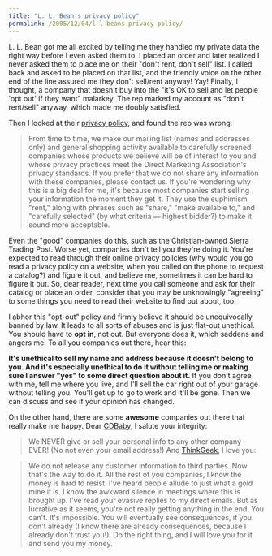 ```yaml
---
title: "L. L. Bean's privacy policy"
permalink: /2005/12/04/l-l-beans-privacy-policy/
---
```

L. L. Bean got me all excited by telling me they handled my private data the right way before I even asked them to. I placed an order and later realized I never asked them to place me on their "don't rent, don't sell" list. I called back and asked to be placed on that list, and the friendly voice on the other end of the line assured me they don't sell/rent anyway! Yay! Finally, I thought, a company that doesn't buy into the "it's OK to sell and let people 'opt out' if they want" malarkey. The rep marked my account as "don't rent/sell" anyway, which made me doubly satisfied.

Then I looked at their [privacy policy][1], and found the rep was wrong:

> From time to time, we make our mailing list (names and addresses only) and general shopping activity available to carefully screened companies whose products we believe will be of interest to you and whose privacy practices meet the Direct Marketing Association's privacy standards. If you prefer that we do not share any information with these companies, please contact us.
If you're wondering why this is a big deal for me, it's because most companies start selling your information the moment they get it. They use the euphimism "rent," along with phrases such as "share," "make available to," and "carefully selected" (by what criteria &#8212; highest bidder?) to make it sound more acceptable.

Even the "good" companies do this, such as the Christian-owned Sierra Trading Post. Worse yet, companies don't tell you they're doing it. You're expected to read through their online privacy policies (why would you go read a privacy policy on a website, when you called on the phone to request a catalog?) and figure it out, and believe me, sometimes it can be hard to figure it out. So, dear reader, next time you call someone and ask for their catalog or place an order, consider that you may be unknowingly "agreeing" to some things you need to read their website to find out about, too.

I abhor this "opt-out" policy and firmly believe it should be unequivocally banned by law. It leads to all sorts of abuses and is just flat-out unethical. You should have to **opt in**, not out. But everyone does it, which saddens and angers me. To all you companies out there, hear this:

**It's unethical to sell my name and address because it doesn't belong to you. And it's especially unethical to do it without telling me or making sure I answer "yes" to some direct question about it.** If you don't agree with me, tell me where you live, and I'll sell the car right out of your garage without telling you. You'll get up to go to work and it'll be gone. Then we can discuss and see if your opinion has changed.

On the other hand, there are some **awesome** companies out there that really make me happy. Dear [CDBaby][2], I salute your integrity:

> We NEVER give or sell your personal info to any other company &#8211; EVER! (No not even your email address!)
And [ThinkGeek][3], I love you:

> We do not release any customer information to third parties.
Now that's the way to do it. All the rest of you companies, I know the money is hard to resist. I've heard people allude to just what a gold mine it is. I know the awkward silence in meetings where this is brought up. I've read your evasive replies to my direct emails. But as lucrative as it seems, you're not really getting anything in the end. You can't. It's impossible. You will eventually see consequences, if you don't already (I know there are already consequences, because I already don't trust you!). Do the right thing, and I will love you for it and send you my money.

 [1]: http://www.llbean.com/customerService/privacy/index.html
 [2]: http://cdbaby.com
 [3]: http://www.thinkgeek.com
